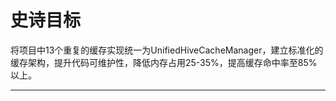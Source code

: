 # 史诗目标

将项目中13个重复的缓存实现统一为UnifiedHiveCacheManager，建立标准化的缓存架构，提升代码可维护性，降低内存占用25-35%，提高缓存命中率至85%以上。

---
